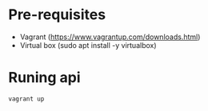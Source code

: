 # Pre-requisites
* Vagrant (https://www.vagrantup.com/downloads.html)
* Virtual box (sudo apt install -y virtualbox)
# Runing api
  `vagrant up`
